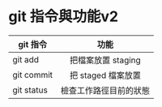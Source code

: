 # git 指令與功能v2

| git 指令   | 功能
|------------|:---------------------:|
| git add    | 把檔案放置 staging    |
| git commit | 把 staged 檔案放置    |
| git status | 檢查工作路徑目前的狀態|
